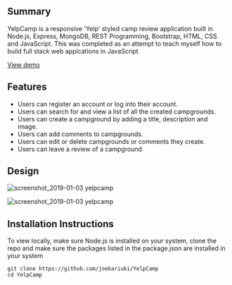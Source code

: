 ## Summary
YelpCamp is a responsive 'Yelp' styled camp review application built in Node.js, Express, MongoDB, REST Programming, Bootstrap, HTML, CSS and JavaScript. This was completed as an attempt to teach myself how to build full stack web appications in JavaScript

[View demo](https://demo-camp.herokuapp.com/)

## Features
* Users can register an account or log into their account.
* Users can search for and view a list of all the created campgrounds.
* Users can create a campground by adding a title, description and image.
* Users can add comments to campgrounds.
* Users can edit or delete campgrounds or comments they create.
* Users can leave a review of a campground

## Design
![screenshot_2019-01-03 yelpcamp](https://user-images.githubusercontent.com/19616063/50673156-333cf280-0faa-11e9-9429-83b90d930140.png)

![screenshot_2019-01-03 yelpcamp](https://user-images.githubusercontent.com/19616063/50673169-4ea7fd80-0faa-11e9-821c-1f63b87e2819.jpg)

## Installation Instructions
To view locally, make sure Node.js is installed on your system, clone the repo and make sure the packages listed in the package.json are installed in your system

```
git clone https://github.com/joekariuki/YelpCamp
cd YelpCamp

```


